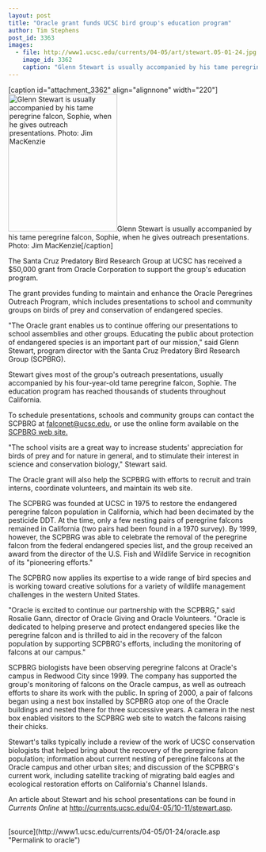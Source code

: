 ```yaml
---
layout: post
title: "Oracle grant funds UCSC bird group's education program"
author: Tim Stephens
post_id: 3363
images:
  - file: http://www1.ucsc.edu/currents/04-05/art/stewart.05-01-24.jpg
    image_id: 3362
    caption: "Glenn Stewart is usually accompanied by his tame peregrine falcon, Sophie, when he gives outreach presentations. Photo: Jim MacKenzie"
---
```


[caption id="attachment_3362" align="alignnone" width="220"]<a href="http://localhost/mysite/wp-content/uploads/2005/01/stewart.05-01-24.jpg"><img class="size-full wp-image-3362" src="http://localhost/mysite/wp-content/uploads/2005/01/stewart.05-01-24.jpg" alt="Glenn Stewart is usually accompanied by his tame peregrine falcon, Sophie, when he gives outreach presentations. Photo: Jim MacKenzie" width="220" height="277" /></a>Glenn Stewart is usually accompanied by his tame peregrine falcon, Sophie, when he gives outreach presentations. Photo: Jim MacKenzie[/caption]
<a name="content" id="content"></a>
<p>
  The Santa Cruz Predatory Bird Research Group at UCSC has received a $50,000 grant from Oracle Corporation to support the group's education program.
</p>
<p>
  The grant provides funding to maintain and enhance the Oracle Peregrines Outreach Program, which includes presentations to school and community groups on birds of prey and conservation of endangered species.<br>
</p>
<p>
  "The Oracle grant enables us to continue offering our presentations to school assemblies and other groups. Educating the public about protection of endangered species is an important part of our mission," said Glenn Stewart, program director with the Santa Cruz Predatory Bird Research Group (SCPBRG).<br>
</p>
<p>
  Stewart gives most of the group's outreach presentations, usually accompanied by his four-year-old tame peregrine falcon, Sophie. The education program has reached thousands of students throughout California.<br>
</p>
<p>
  To schedule presentations, schools and community groups can contact the SCPBRG at <a href="mailto:falconet@ucsc.edu">falconet@ucsc.edu</a>, or use the online form available on the <a href="http://www.scpbrg.org">SCPBRG web site.</a><br>
</p>
<p>
  "The school visits are a great way to increase students' appreciation for birds of prey and for nature in general, and to stimulate their interest in science and conservation biology," Stewart said.<br>
</p>
<p>
  The Oracle grant will also help the SCPBRG with efforts to recruit and train interns, coordinate volunteers, and maintain its web site.<br>
</p>
<p>
  The SCPBRG was founded at UCSC in 1975 to restore the endangered peregrine falcon population in California, which had been decimated by the pesticide DDT. At the time, only a few nesting pairs of peregrine falcons remained in California (two pairs had been found in a 1970 survey). By 1999, however, the SCPBRG was able to celebrate the removal of the peregrine falcon from the federal endangered species list, and the group received an award from the director of the U.S. Fish and Wildlife Service in recognition of its "pioneering efforts."<br>
</p>
<p>
  The SCPBRG now applies its expertise to a wide range of bird species and is working toward creative solutions for a variety of wildlife management challenges in the western United States.<br>
</p>
<p>
  "Oracle is excited to continue our partnership with the SCPBRG," said Rosalie Gann, director of Oracle Giving and Oracle Volunteers. "Oracle is dedicated to helping preserve and protect endangered species like the peregrine falcon and is thrilled to aid in the recovery of the falcon population by supporting SCPBRG's efforts, including the monitoring of falcons at our campus."<br>
</p>
<p>
  SCPBRG biologists have been observing peregrine falcons at Oracle's campus in Redwood City since 1999. The company has supported the group's monitoring of falcons on the Oracle campus, as well as outreach efforts to share its work with the public. In spring of 2000, a pair of falcons began using a nest box installed by SCPBRG atop one of the Oracle buildings and nested there for three successive years. A camera in the nest box enabled visitors to the SCPBRG web site to watch the falcons raising their chicks.<br>
</p>
<p>
  Stewart's talks typically include a review of the work of UCSC conservation biologists that helped bring about the recovery of the peregrine falcon population; information about current nesting of peregrine falcons at the Oracle campus and other urban sites; and discussion of the SCPBRG's current work, including satellite tracking of migrating bald eagles and ecological restoration efforts on California's Channel Islands.<br>
</p>
<p>
  An article about Stewart and his school presentations can be found in <i>Currents Online</i> at <a href="http://currents.ucsc.edu/04-05/10-11/stewart.asp">http://currents.ucsc.edu/04-05/10-11/stewart.asp</a>.<br>
  <br>
</p>
[source](http://www1.ucsc.edu/currents/04-05/01-24/oracle.asp "Permalink to oracle")
